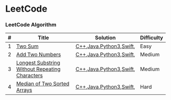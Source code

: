 
LeetCode
========

### LeetCode Algorithm


| # | Title | Solution | Difficulty |
|---| ----- | -------- | ---------- |
|1|[Two Sum](https://leetcode.com/problems/two-sum/) |[C++](./algorithms/cpp/TwoSum.cpp),[Java](./algorithms/java/TwoSum.java),[Python3](./algorithms/python3/TwoSum.py),[Swift](./algorithms/swift/TwoSum.swift), |Easy|
|2|[Add Two Numbers](https://leetcode.com/problems/add-two-numbers/) |[C++](./algorithms/cpp/AddTwoNumbers.cpp),[Java](./algorithms/java/AddTwoNumbers.java),[Python3](./algorithms/python3/AddTwoNumbers.py),[Swift](./algorithms/swift/AddTwoNumbers.swift), |Medium|
|3|[Longest Substring Without Repeating Characters](https://leetcode.com/problems/longest-substring-without-repeating-characters/) |[C++](./algorithms/cpp/LongestSubstringWithoutRepeatingCharacters.cpp),[Java](./algorithms/java/LongestSubstringWithoutRepeatingCharacters.java),[Python3](./algorithms/python3/LongestSubstringWithoutRepeatingCharacters.py),[Swift](./algorithms/swift/LongestSubstringWithoutRepeatingCharacter.swift), |Medium|
|4|[Median of Two Sorted Arrays](https://leetcode.com/problems/median-of-two-sorted-arrays/) |[C++](./algorithms/cpp/MedianOfTwoSortedArrays.cpp),[Java](./algorithms/java/MedianOfTwoSortedArrays.java),[Python3](./algorithms/python3/MedianOfTwoSortedArrays.py),[Swift](./algorithms/swift/MedianOfTwoSortedArrays.swift), |Hard|
